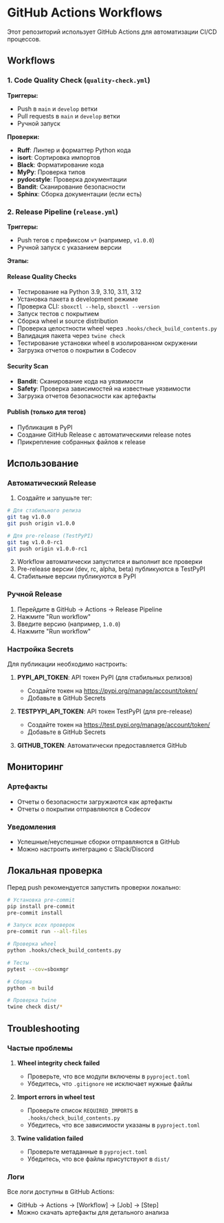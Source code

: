 # GitHub Actions Workflows

Этот репозиторий использует GitHub Actions для автоматизации CI/CD процессов.

## Workflows

### 1. Code Quality Check (`quality-check.yml`)

**Триггеры:**
- Push в `main` и `develop` ветки
- Pull requests в `main` и `develop` ветки
- Ручной запуск

**Проверки:**
- **Ruff**: Линтер и форматтер Python кода
- **isort**: Сортировка импортов
- **Black**: Форматирование кода
- **MyPy**: Проверка типов
- **pydocstyle**: Проверка документации
- **Bandit**: Сканирование безопасности
- **Sphinx**: Сборка документации (если есть)

### 2. Release Pipeline (`release.yml`)

**Триггеры:**
- Push тегов с префиксом `v*` (например, `v1.0.0`)
- Ручной запуск с указанием версии

**Этапы:**

#### Release Quality Checks
- Тестирование на Python 3.9, 3.10, 3.11, 3.12
- Установка пакета в development режиме
- Проверка CLI: `sboxctl --help`, `sboxctl --version`
- Запуск тестов с покрытием
- Сборка wheel и source distribution
- Проверка целостности wheel через `.hooks/check_build_contents.py`
- Валидация пакета через `twine check`
- Тестирование установки wheel в изолированном окружении
- Загрузка отчетов о покрытии в Codecov

#### Security Scan
- **Bandit**: Сканирование кода на уязвимости
- **Safety**: Проверка зависимостей на известные уязвимости
- Загрузка отчетов безопасности как артефакты

#### Publish (только для тегов)
- Публикация в PyPI
- Создание GitHub Release с автоматическими release notes
- Прикрепление собранных файлов к release

## Использование

### Автоматический Release

1. Создайте и запушьте тег:
```bash
# Для стабильного релиза
git tag v1.0.0
git push origin v1.0.0

# Для pre-release (TestPyPI)
git tag v1.0.0-rc1
git push origin v1.0.0-rc1
```

2. Workflow автоматически запустится и выполнит все проверки
3. Pre-release версии (dev, rc, alpha, beta) публикуются в TestPyPI
4. Стабильные версии публикуются в PyPI

### Ручной Release

1. Перейдите в GitHub → Actions → Release Pipeline
2. Нажмите "Run workflow"
3. Введите версию (например, `1.0.0`)
4. Нажмите "Run workflow"

### Настройка Secrets

Для публикации необходимо настроить:

1. **PYPI_API_TOKEN**: API токен PyPI (для стабильных релизов)
   - Создайте токен на https://pypi.org/manage/account/token/
   - Добавьте в GitHub Secrets

2. **TESTPYPI_API_TOKEN**: API токен TestPyPI (для pre-release)
   - Создайте токен на https://test.pypi.org/manage/account/token/
   - Добавьте в GitHub Secrets

3. **GITHUB_TOKEN**: Автоматически предоставляется GitHub

## Мониторинг

### Артефакты
- Отчеты о безопасности загружаются как артефакты
- Отчеты о покрытии отправляются в Codecov

### Уведомления
- Успешные/неуспешные сборки отправляются в GitHub
- Можно настроить интеграцию с Slack/Discord

## Локальная проверка

Перед push рекомендуется запустить проверки локально:

```bash
# Установка pre-commit
pip install pre-commit
pre-commit install

# Запуск всех проверок
pre-commit run --all-files

# Проверка wheel
python .hooks/check_build_contents.py

# Тесты
pytest --cov=sboxmgr

# Сборка
python -m build

# Проверка twine
twine check dist/*
```

## Troubleshooting

### Частые проблемы

1. **Wheel integrity check failed**
   - Проверьте, что все модули включены в `pyproject.toml`
   - Убедитесь, что `.gitignore` не исключает нужные файлы

2. **Import errors in wheel test**
   - Проверьте список `REQUIRED_IMPORTS` в `.hooks/check_build_contents.py`
   - Убедитесь, что все зависимости указаны в `pyproject.toml`

3. **Twine validation failed**
   - Проверьте метаданные в `pyproject.toml`
   - Убедитесь, что все файлы присутствуют в `dist/`

### Логи

Все логи доступны в GitHub Actions:
- GitHub → Actions → [Workflow] → [Job] → [Step]
- Можно скачать артефакты для детального анализа
